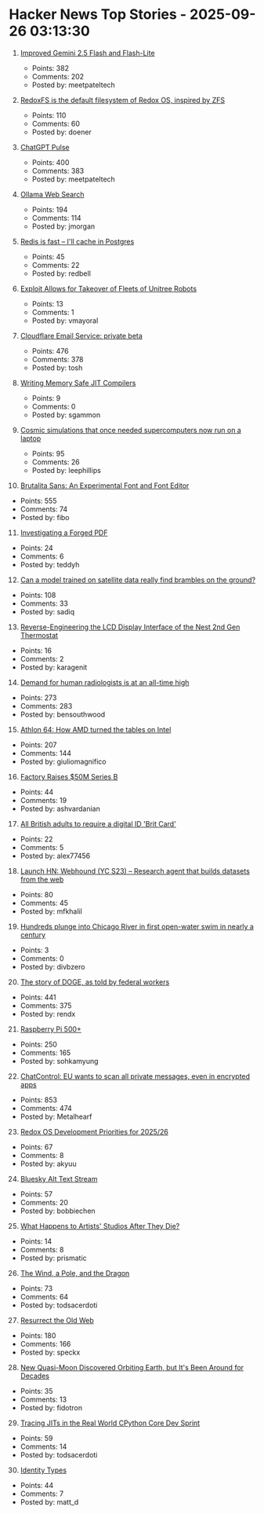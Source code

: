 # Hacker News Top Stories - 2025-09-26 03:13:30

1. [Improved Gemini 2.5 Flash and Flash-Lite](https://developers.googleblog.com/en/continuing-to-bring-you-our-latest-models-with-an-improved-gemini-2-5-flash-and-flash-lite-release/)
   - Points: 382
   - Comments: 202
   - Posted by: meetpateltech

2. [RedoxFS is the default filesystem of Redox OS, inspired by ZFS](https://doc.redox-os.org/book/redoxfs.html)
   - Points: 110
   - Comments: 60
   - Posted by: doener

3. [ChatGPT Pulse](https://openai.com/index/introducing-chatgpt-pulse/)
   - Points: 400
   - Comments: 383
   - Posted by: meetpateltech

4. [Ollama Web Search](https://ollama.com/blog/web-search)
   - Points: 194
   - Comments: 114
   - Posted by: jmorgan

5. [Redis is fast – I'll cache in Postgres](https://dizzy.zone/2025/09/24/Redis-is-fast-Ill-cache-in-Postgres/)
   - Points: 45
   - Comments: 22
   - Posted by: redbell

6. [Exploit Allows for Takeover of Fleets of Unitree Robots](https://spectrum.ieee.org/unitree-robot-exploit)
   - Points: 13
   - Comments: 1
   - Posted by: vmayoral

7. [Cloudflare Email Service: private beta](https://blog.cloudflare.com/email-service/)
   - Points: 476
   - Comments: 378
   - Posted by: tosh

8. [Writing Memory Safe JIT Compilers](https://medium.com/graalvm/writing-truly-memory-safe-jit-compilers-f79ad44558dd)
   - Points: 9
   - Comments: 0
   - Posted by: sgammon

9. [Cosmic simulations that once needed supercomputers now run on a laptop](https://www.sciencedaily.com/releases/2025/09/250918225001.htm)
   - Points: 95
   - Comments: 26
   - Posted by: leephillips

10. [Brutalita Sans: An Experimental Font and Font Editor](https://brutalita.com/)
   - Points: 555
   - Comments: 74
   - Posted by: fibo

11. [Investigating a Forged PDF](https://mjg59.dreamwidth.org/73317.html)
   - Points: 24
   - Comments: 6
   - Posted by: teddyh

12. [Can a model trained on satellite data really find brambles on the ground?](https://toao.com/blog/can-we-really-see-brambles-from-space)
   - Points: 108
   - Comments: 33
   - Posted by: sadiq

13. [Reverse-Engineering the LCD Display Interface of the Nest 2nd Gen Thermostat](https://sett.homes/blogs/updates/the-lcd-display-reverse-engineering-the-display-interface)
   - Points: 16
   - Comments: 2
   - Posted by: karagenit

14. [Demand for human radiologists is at an all-time high](https://www.worksinprogress.news/p/why-ai-isnt-replacing-radiologists)
   - Points: 273
   - Comments: 283
   - Posted by: bensouthwood

15. [Athlon 64: How AMD turned the tables on Intel](https://dfarq.homeip.net/athlon-64-how-amd-turned-the-tables-on-intel/)
   - Points: 207
   - Comments: 144
   - Posted by: giuliomagnifico

16. [Factory Raises $50M Series B](https://factory.ai/news/series-b)
   - Points: 44
   - Comments: 19
   - Posted by: ashvardanian

17. [All British adults to require a digital ID 'Brit Card'](https://news.sky.com/video/all-british-adults-to-require-a-digital-id-brit-card-13438041)
   - Points: 22
   - Comments: 5
   - Posted by: alex77456

18. [Launch HN: Webhound (YC S23) – Research agent that builds datasets from the web](undefined)
   - Points: 80
   - Comments: 45
   - Posted by: mfkhalil

19. [Hundreds plunge into Chicago River in first open-water swim in nearly a century](https://chicago.suntimes.com/outdoors/2025/09/21/swim-chicago-river-race-outdoors)
   - Points: 3
   - Comments: 0
   - Posted by: divbzero

20. [The story of DOGE, as told by federal workers](https://www.wired.com/story/oral-history-doge-federal-workers/)
   - Points: 441
   - Comments: 375
   - Posted by: rendx

21. [Raspberry Pi 500+](https://www.raspberrypi.com/news/the-ultimate-all-in-one-pc-raspberry-pi-500-plus-on-sale-now-at-200/)
   - Points: 250
   - Comments: 165
   - Posted by: sohkamyung

22. [ChatControl: EU wants to scan all private messages, even in encrypted apps](https://metalhearf.fr/posts/chatcontrol-wants-your-private-messages/)
   - Points: 853
   - Comments: 474
   - Posted by: Metalhearf

23. [Redox OS Development Priorities for 2025/26](https://www.redox-os.org/news/development-priorities-2025-09/)
   - Points: 67
   - Comments: 8
   - Posted by: akyuu

24. [Bluesky Alt Text Stream](https://bobbiec.github.io/bluesky-alt-text.html)
   - Points: 57
   - Comments: 20
   - Posted by: bobbiechen

25. [What Happens to Artists' Studios After They Die?](https://www.nytimes.com/2025/09/22/t-magazine/artist-studio-legacy-posthumous.html)
   - Points: 14
   - Comments: 8
   - Posted by: prismatic

26. [The Wind, a Pole, and the Dragon](https://entropicthoughts.com/the-wind-a-pole-and-the-dragon)
   - Points: 73
   - Comments: 64
   - Posted by: todsacerdoti

27. [Resurrect the Old Web](https://stevedylandev.bearblog.dev/resurrect-the-old-web/)
   - Points: 180
   - Comments: 166
   - Posted by: speckx

28. [New Quasi-Moon Discovered Orbiting Earth, but It's Been Around for Decades](https://explorersweb.com/new-quasi-moon-discovered-orbiting-earth-but-its-been-around-for-decades/)
   - Points: 35
   - Comments: 13
   - Posted by: fidotron

29. [Tracing JITs in the Real World CPython Core Dev Sprint](https://antocuni.eu/2025/09/24/tracing-jits-in-the-real-world--cpython-core-dev-sprint/)
   - Points: 59
   - Comments: 14
   - Posted by: todsacerdoti

30. [Identity Types](https://bartoszmilewski.com/2025/09/22/identity-types/)
   - Points: 44
   - Comments: 7
   - Posted by: matt_d

